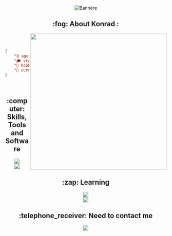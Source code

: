 <p align="center">
    <img src="banner-1.gif" alt="Bannère">
</p>

<h2 align="center"> :fog: About Konrad : </h2>

<a href="https://discord.com/users/658581095981252608">
    <img align="right" width="425" src="https://lanyard.kyrie25.dev/api/658581095981252608?bg=000000&showDisplayName=true&animatedDecoration=true&animated=true&hideDecoration=false&hideDiscrim=false&hideActivity=false&hideBadges=false&hideTimestamp=false&hideStatus=false&hideClan=false&hideProfile=false">
</a>
<br><br>

```json
{
    "⏳ age": 18,
    "🎓 status": "Student",
    "🎯 hobby": "Piano and Video Editing",
    "🔧 currently working on": "Portfolio",
}
```

<br>

<h2 align="center"> :computer: Skills, Tools and Software</h2>

<p align="center">
    <img src="https://skillicons.dev/icons?i=html,css,py,mysql,github,vscode,bash&theme=dark"><br>
    <img src="https://skillicons.dev/icons?i=pr,arduino,kali,linux,windows&theme=dark">
</p>

<h2 align="center"> :zap: Learning </h2>

<p align="center">
    <img src="https://skillicons.dev/icons?i=nodejs,javascript,cpp&theme=dark"><br>
    <img src="https://skillicons.dev/icons?i=ae,ps&theme=dark">
</p>

<h2 align="center"> :telephone_receiver: Need to contact me </h2>

<p align="center">
    <a href="https://oryzo.fun/pzpn">
        <img src="https://skillicons.dev/icons?i=twitter,instagram&theme=dark">
    </a>
</p>
